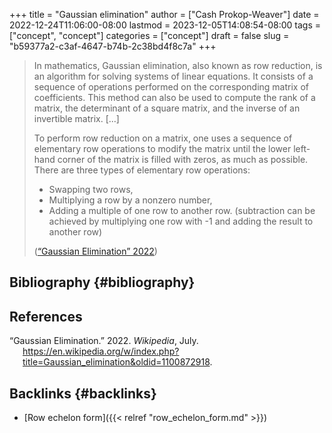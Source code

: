 +++
title = "Gaussian elimination"
author = ["Cash Prokop-Weaver"]
date = 2022-12-24T11:06:00-08:00
lastmod = 2023-12-05T14:08:54-08:00
tags = ["concept", "concept"]
categories = ["concept"]
draft = false
slug = "b59377a2-c3af-4647-b74b-2c38bd4f8c7a"
+++

> In mathematics, Gaussian elimination, also known as row reduction, is an algorithm for solving systems of linear equations. It consists of a sequence of operations performed on the corresponding matrix of coefficients. This method can also be used to compute the rank of a matrix, the determinant of a square matrix, and the inverse of an invertible matrix. [...]
>
> To perform row reduction on a matrix, one uses a sequence of elementary row operations to modify the matrix until the lower left-hand corner of the matrix is filled with zeros, as much as possible. There are three types of elementary row operations:
>
> -   Swapping two rows,
> -   Multiplying a row by a nonzero number,
> -   Adding a multiple of one row to another row. (subtraction can be achieved by multiplying one row with -1 and adding the result to another row)
>
> (<a href="#citeproc_bib_item_1">“Gaussian Elimination” 2022</a>)


## Bibliography {#bibliography}

## References

<style>.csl-entry{text-indent: -1.5em; margin-left: 1.5em;}</style><div class="csl-bib-body">
  <div class="csl-entry"><a id="citeproc_bib_item_1"></a>“Gaussian Elimination.” 2022. <i>Wikipedia</i>, July. <a href="https://en.wikipedia.org/w/index.php?title=Gaussian_elimination&oldid=1100872918">https://en.wikipedia.org/w/index.php?title=Gaussian_elimination&#38;oldid=1100872918</a>.</div>
</div>


## Backlinks {#backlinks}

-   [Row echelon form]({{< relref "row_echelon_form.md" >}})
